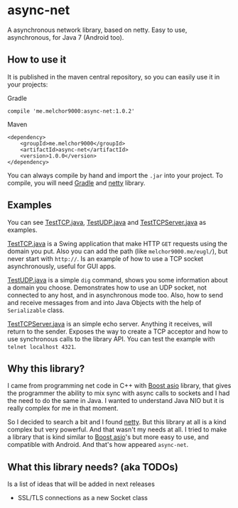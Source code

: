 # async-net
A asynchronous network library, based on netty. Easy to use, asynchronous, for Java 7 (Android too).

## How to use it
It is published in the maven central repository, so you can easily use it in your projects:

Gradle
```
compile 'me.melchor9000:async-net:1.0.2'
```

Maven
```
<dependency>
    <groupId>me.melchor9000</groupId>
    <artifactId>async-net</artifactId>
    <version>1.0.0</version>
</dependency>
```

You can always compile by hand and import the `.jar` into your project. To compile, you will need [Gradle][1] and [netty][2] library.

## Examples
You can see [TestTCP.java][4], [TestUDP.java][5] and [TestTCPServer.java][6] as examples.

[TestTCP.java][4] is a Swing application that make HTTP `GET` requests
using the domain you put. Also you can add the path (like `melchor9000.me/eugl/`), but never start with `http://`. Is an example of how to use a TCP socket asynchronously, useful for GUI apps.

[TestUDP.java][5] is a simple `dig` command, shows you some information about a domain you choose. Demonstrates how to use an UDP
socket, not connected to any host, and in asynchronous mode too. Also, how to send and receive messages from and into Java Objects
with the help of `Serializable` class.

[TestTCPServer.java][6] is an simple echo server. Anything it receives, will return to the sender. Exposes the way to create a TCP acceptor and how to use synchronous calls to the library API. You can test the example with `telnet localhost 4321`.

## Why this library?
I came from programming net code in C++ with [Boost asio][3] library, that gives the programmer the ability to mix sync with async calls to sockets and I had the need to do the same in Java. I wanted to understand Java NIO but it is really complex for me in that moment.

So I decided to search a bit and I found [netty][2]. But this library at all is a kind complex but very powerful. And that wasn't my needs at all. I tried to make a library that is kind similar to [Boost asio][3]'s but more easy to use, and compatible with Android. And that's how appeared `async-net`.

## What this library needs? (aka TODOs)
Is a list of ideas that will be added in next releases

 - SSL/TLS connections as a new Socket class

 [1]: https://gradle.org
 [2]: http://netty.io
 [3]: http://www.boost.org/doc/libs/1_62_0/doc/html/boost_asio.html
 [4]: https://github.com/melchor629/async-net/blob/master/src/TestTCP.java
 [5]: https://github.com/melchor629/async-net/blob/master/src/TestUDP.java
 [6]: https://github.com/melchor629/async-net/blob/master/src/TestTCPServer.java
